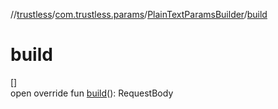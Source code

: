 //[trustless](../../../index.md)/[com.trustless.params](../index.md)/[PlainTextParamsBuilder](index.md)/[build](build.md)

# build

[]\
open override fun [build](build.md)(): RequestBody
